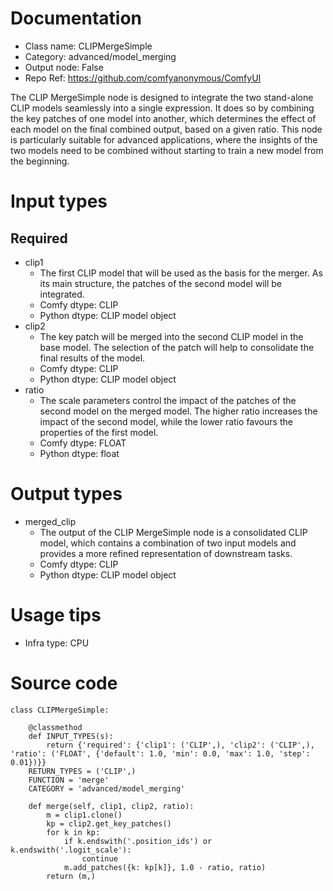 # Documentation
- Class name: CLIPMergeSimple
- Category: advanced/model_merging
- Output node: False
- Repo Ref: https://github.com/comfyanonymous/ComfyUI

The CLIP MergeSimple node is designed to integrate the two stand-alone CLIP models seamlessly into a single expression. It does so by combining the key patches of one model into another, which determines the effect of each model on the final combined output, based on a given ratio. This node is particularly suitable for advanced applications, where the insights of the two models need to be combined without starting to train a new model from the beginning.

# Input types
## Required
- clip1
    - The first CLIP model that will be used as the basis for the merger. As its main structure, the patches of the second model will be integrated.
    - Comfy dtype: CLIP
    - Python dtype: CLIP model object
- clip2
    - The key patch will be merged into the second CLIP model in the base model. The selection of the patch will help to consolidate the final results of the model.
    - Comfy dtype: CLIP
    - Python dtype: CLIP model object
- ratio
    - The scale parameters control the impact of the patches of the second model on the merged model. The higher ratio increases the impact of the second model, while the lower ratio favours the properties of the first model.
    - Comfy dtype: FLOAT
    - Python dtype: float

# Output types
- merged_clip
    - The output of the CLIP MergeSimple node is a consolidated CLIP model, which contains a combination of two input models and provides a more refined representation of downstream tasks.
    - Comfy dtype: CLIP
    - Python dtype: CLIP model object

# Usage tips
- Infra type: CPU

# Source code
```
class CLIPMergeSimple:

    @classmethod
    def INPUT_TYPES(s):
        return {'required': {'clip1': ('CLIP',), 'clip2': ('CLIP',), 'ratio': ('FLOAT', {'default': 1.0, 'min': 0.0, 'max': 1.0, 'step': 0.01})}}
    RETURN_TYPES = ('CLIP',)
    FUNCTION = 'merge'
    CATEGORY = 'advanced/model_merging'

    def merge(self, clip1, clip2, ratio):
        m = clip1.clone()
        kp = clip2.get_key_patches()
        for k in kp:
            if k.endswith('.position_ids') or k.endswith('.logit_scale'):
                continue
            m.add_patches({k: kp[k]}, 1.0 - ratio, ratio)
        return (m,)
```